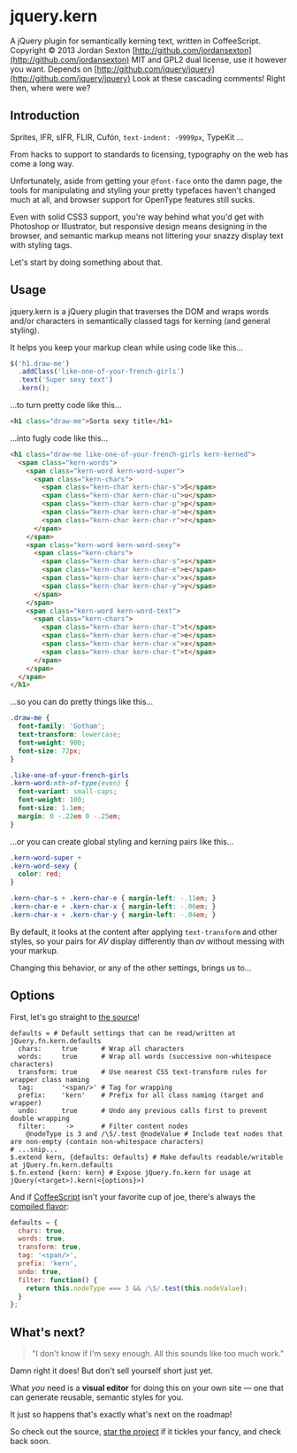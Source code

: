 # jquery.kern

A jQuery plugin for semantically kerning text, written in CoffeeScript.
Copyright © 2013 Jordan Sexton [http://github.com/jordansexton](http://github.com/jordansexton)
MIT and GPL2 dual license, use it however you want.
Depends on [http://github.com/jquery/jquery](http://github.com/jquery/jquery)
Look at these cascading comments!
Right then, where were we?

## Introduction

Sprites, IFR, sIFR, FLIR, Cufón, `text-indent: -9999px`, TypeKit ...

From hacks to support to standards to licensing, typography on the web has come a long way.

Unfortunately, aside from getting your `@font-face` onto the damn page, the tools for manipulating and styling your pretty typefaces haven't changed much at all, and browser support for OpenType features still sucks.

Even with solid CSS3 support, you're way behind what you'd get with Photoshop or Illustrator, but responsive design means designing in the browser, and semantic markup means not littering your snazzy display text with styling tags.

Let's start by doing something about that.

## Usage

jquery.kern is a jQuery plugin that traverses the DOM and wraps words and/or characters in semantically classed tags for kerning (and general styling).

It helps you keep your markup clean while using code like this...

```javascript
$('h1.draw-me')
  .addClass('like-one-of-your-french-girls')
  .text('Super sexy text')
  .kern();
```

...to turn pretty code like this...

```html
<h1 class="draw-me">Sorta sexy title</h1>
```

...into fugly code like this...

```html
<h1 class="draw-me like-one-of-your-french-girls kern-kerned">
  <span class="kern-words">
    <span class="kern-word kern-word-super">
      <span class="kern-chars">
        <span class="kern-char kern-char-s">S</span>
        <span class="kern-char kern-char-u">u</span>
        <span class="kern-char kern-char-p">p</span>
        <span class="kern-char kern-char-e">e</span>
        <span class="kern-char kern-char-r">r</span>
      </span>
    </span>
    <span class="kern-word kern-word-sexy">
      <span class="kern-chars">
        <span class="kern-char kern-char-s">s</span>
        <span class="kern-char kern-char-e">e</span>
        <span class="kern-char kern-char-x">x</span>
        <span class="kern-char kern-char-y">y</span>
      </span>
    </span>
    <span class="kern-word kern-word-text">
      <span class="kern-chars">
        <span class="kern-char kern-char-t">t</span>
        <span class="kern-char kern-char-e">e</span>
        <span class="kern-char kern-char-x">x</span>
        <span class="kern-char kern-char-t">t</span>
      </span>
    </span>
  </span>
</h1>
```
...so you can do pretty things like this...

```css
.draw-me {
  font-family: 'Gotham';
  text-transform: lowercase;
  font-weight: 900;
  font-size: 72px;
}

.like-one-of-your-french-girls
.kern-word:nth-of-type(even) {
  font-variant: small-caps;
  font-weight: 100;
  font-size: 1.1em;
  margin: 0 -.22em 0 -.25em;
}
```

...or you can create global styling and kerning pairs like this...

```css
.kern-word-super +
.kern-word-sexy {
  color: red;
}

.kern-char-s + .kern-char-e { margin-left: -.11em; }
.kern-char-e + .kern-char-x { margin-left: -.06em; }
.kern-char-x + .kern-char-y { margin-left: -.04em; }
```

By default, it looks at the content after applying `text-transform` and other styles, so your pairs for _AV_ display differently than _av_ without messing with your markup.

Changing this behavior, or any of the other settings, brings us to...

## Options

First, let's go straight to [the source](http://github.com/jordansexton/jquery.kern/blob/jquery.kern.js.coffee)!

```coffescript
defaults = # Default settings that can be read/written at jQuery.fn.kern.defaults
  chars:     true      # Wrap all characters
  words:     true      # Wrap all words (successive non-whitespace characters)
  transform: true      # Use nearest CSS text-transform rules for wrapper class naming
  tag:       '<span/>' # Tag for wrapping
  prefix:    'kern'    # Prefix for all class naming (target and wrapper)
  undo:      true      # Undo any previous calls first to prevent double wrapping
  filter:     ->       # Filter content nodes
    @nodeType is 3 and /\S/.test @nodeValue # Include text nodes that are non-empty (contain non-whitespace characters)
# ...snip...
$.extend kern, {defaults: defaults} # Make defaults readable/writable at jQuery.fn.kern.defaults
$.fn.extend {kern: kern} # Expose jQuery.fn.kern for usage at jQuery(<target>).kern(<{options}>)
```

And if [CoffeeScript](http://coffeescript.org) isn't your favorite cup of joe, there's always the [compiled flavor](http://github.com/jordansexton/jquery.kern/blob/jquery.kern.js):

```javascript
defaults = {
  chars: true,
  words: true,
  transform: true,
  tag: '<span/>',
  prefix: 'kern',
  undo: true,
  filter: function() {
    return this.nodeType === 3 && /\S/.test(this.nodeValue);
  }
};
```

## What's next?

> "I don't know if I'm sexy enough. All this sounds like too much work."

Damn right it does! But don't sell yourself short just yet.

What _you_ need is a **visual editor** for doing this on your own site &mdash; one that can generate reusable, semantic styles for you.

It just so happens that's exactly what's next on the roadmap!

So check out the source, [star the project](http://github.com/jordansexton/jquery.kern/star) if it tickles your fancy, and check back soon.
